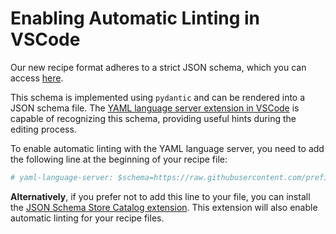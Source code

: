 # Enabling Automatic Linting in VSCode

Our new recipe format adheres to a strict JSON schema, which you can access [here](https://github.com/prefix-dev/recipe-format).

This schema is implemented using `pydantic` and can be rendered into a JSON schema file. The [YAML language server extension in VSCode](https://marketplace.visualstudio.com/items?itemName=redhat.vscode-yaml) is capable of recognizing this schema, providing useful hints during the editing process.

To enable automatic linting with the YAML language server, you need to add the following line at the beginning of your recipe file:

```yaml
# yaml-language-server: $schema=https://raw.githubusercontent.com/prefix-dev/recipe-format/main/schema.json
```

**Alternatively**, if you prefer not to add this line to your file, you can install the [JSON Schema Store Catalog extension](https://marketplace.visualstudio.com/items?itemName=remcohaszing.schemastore). This extension will also enable automatic linting for your recipe files.